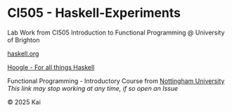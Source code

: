 # CI505 - Haskell-Experiments

Lab Work from CI505 Introduction to Functional Programming @ University of Brighton

[haskell.org](https://www.haskell.org/)

[Hoogle - For all things Haskell](https://hoogle.haskell.org/)

Functional Programming - Introductory Course from [Nottingham University](https://people.cs.nott.ac.uk/pszgmh/pgp.html)\
*This link may stop working at any time, if so open an Issue*

&copy; 2025 Kai
